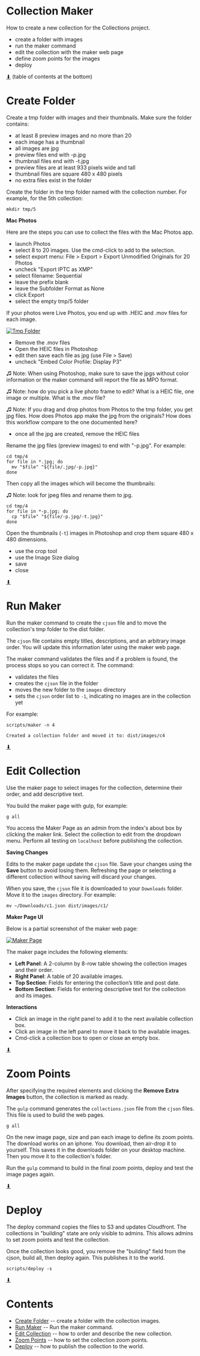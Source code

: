 # Collection Maker

How to create a new collection for the Collections project.

* create a folder with images
* run the maker command
* edit the collection with the maker web page
* define zoom points for the images
* deploy

[⬇](#Contents) (table of contents at the bottom)

# Create Folder

Create a tmp folder with images and their thumbnails. Make sure the
folder contains:

* at least 8 preview images and no more than 20
* each image has a thumbnail
* all images are jpg
* preview files end with -p.jpg
* thumbnail files end with -t.jpg
* preview files are at least 933 pixels wide and tall
* thumbnail files are square 480 x 480 pixels
* no extra files exist in the folder

Create the folder in the tmp folder named with the collection
number. For example, for the 5th collection:

~~~
mkdir tmp/5
~~~

__Mac Photos__

Here are the steps you can use to collect the files with the Mac Photos app.

* launch Photos
* select 8 to 20 images. Use the cmd-click to add to the selection.
* select export menu: File > Export > Export Unmodified Originals for 20 Photos
* uncheck "Export IPTC as XMP"
* select filename: Sequential
* leave the prefix blank
* leave the Subfolder Format as None
* click Export
* select the empty tmp/5 folder

If your photos were Live Photos, you end up with .HEIC and .mov files
for each image.

[![Tmp Folder](tmp-listing.png)](#)

* Remove the .mov files
* Open the HEIC files in Photoshop
* edit then save each file as jpg (use File > Save)
* uncheck "Embed Color Profile: Display P3"

♫ Note: When using Photoshop, make sure to save the jpgs without color
information or the maker command will report the file as MPO format.

♫ Note: how do you pick a live photo frame to edit?  What is a HEIC
file, one image or multiple. What is the .mov file?

♫ Note: If you drag and drop photos from Photos to the tmp folder, you
get jpg files. How does Photos app make the jpg from the originals?
How does this workflow compare to the one documented here?

* once all the jpg are created, remove the HEIC files

Rename the jpg files (preview images) to end with "-p.jpg". For example:


~~~
cd tmp/4
for file in *.jpg; do
  mv "$file" "${file/.jpg/-p.jpg}"
done
~~~

Then copy all the images which will become the thumbnails:

♫ Note: look for jpeg files and rename them to jpg.

~~~
cd tmp/4
for file in *-p.jpg; do
  cp "$file" "${file/-p.jpg/-t.jpg}"
done
~~~

Open the thumbnails (`-t`) images in Photoshop and crop them square
480 x 480 dimensions.

* use the crop tool
* use the Image Size dialog
* save
* close

[⬇](#Contents)

# Run Maker

Run the maker command to create the `cjson` file and to move the
collection's tmp folder to the dist folder.

The `cjson` file contains empty titles, descriptions, and an arbitrary
image order. You will update this information later using the maker
web page.

The maker command validates the files and if a problem is found, the
process stops so you can correct it. The command:

* validates the files
* creates the `cjson` file in the folder
* moves the new folder to the `images` directory
* sets the `cjson` order list to `-1`, indicating no images are in the collection yet

For example:

~~~
scripts/maker -n 4

Created a collection folder and moved it to: dist/images/c4
~~~

[⬇](#Contents)

# Edit Collection

Use the maker page to select images for the collection, determine
their order, and add descriptive text.

You build the maker page with gulp, for example:

~~~
g all
~~~

You access the Maker Page as an admin from the index's about box by
clicking the maker link.  Select the collection to edit from the
dropdown menu. Perform all testing on `localhost` before publishing
the collection.

__Saving Changes__

Edits to the maker page update the `cjson` file. Save your changes
using the **Save** button to avoid losing them. Refreshing the page or
selecting a different collection without saving will discard your
changes.

When you save, the `cjson` file it is downloaded to your `Downloads`
folder. Move it to the `images` directory. For example:

~~~
mv ~/Downloads/c1.json dist/images/c1/
~~~

__Maker Page UI__

Below is a partial screenshot of the maker web page:

[![Maker Page](maker.png)](#)

The maker page includes the following elements:

* __Left Panel__: A 2-column by 8-row table showing the collection images and their order.
* __Right Panel__: A table of 20 available images.
* __Top Section__: Fields for entering the collection’s title and post date.
* __Bottom Section__: Fields for entering descriptive text for the collection and its images.

__Interactions__

* Click an image in the right panel to add it to the next available collection box.
* Click an image in the left panel to move it back to the available images.
* Cmd-click a collection box to open or close an empty box.

[⬇](#Contents)

# Zoom Points

After specifying the required elements and clicking the **Remove Extra
Images** button, the collection is marked as ready.

The `gulp` command generates the `collections.json` file from the
`cjson` files. This file is used to build the web pages.

~~~
g all
~~~

On the new image page, size and pan each image to define its zoom
points. The download works on an iphone.  You download, then air-drop
it to yourself. This saves it in the downloads folder on your desktop
machine.  Then you move it to the collection's folder.

Run the `gulp` command to build in the final zoom points, deploy and
test the image pages again.

[⬇](#Contents)

# Deploy

The deploy command copies the files to S3 and updates Cloudfront. The
collections in "building" state are only visible to admins.  This
allows admins to set zoom points and test the collection.

Once the collection looks good, you remove the "building" field from
the cjson, build all, then deploy again.  This publishes it to the
world.

~~~
scripts/deploy -s
~~~

[⬇](#Contents)

# Contents

* [Create Folder](#create-folder) -- create a folder with the collection images.
* [Run Maker](#run-maker) -- Run the maker command.
* [Edit Collection](#edit-collection) -- how to order and describe the new collection.
* [Zoom Points](#zoom-points) -- how to set the collection zoom points.
* [Deploy](#deploy) -- how to publish the collection to the world.
